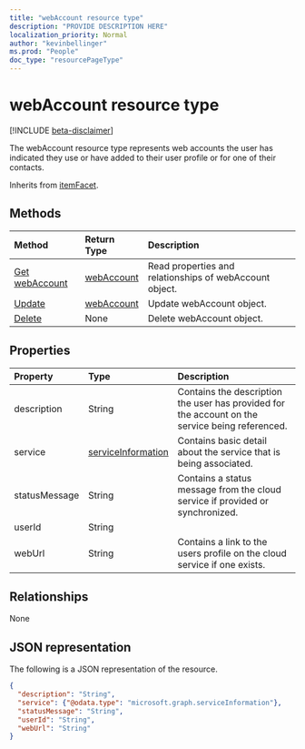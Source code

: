 ```yaml
---
title: "webAccount resource type"
description: "PROVIDE DESCRIPTION HERE"
localization_priority: Normal
author: "kevinbellinger"
ms.prod: "People"
doc_type: "resourcePageType"
---
```


# webAccount resource type

[!INCLUDE [beta-disclaimer](../../includes/beta-disclaimer.md)]

The webAccount resource type represents web accounts the user has indicated they use or have added to their user profile or for one of their contacts.

Inherits from [itemFacet](itemFacet.md).

## Methods

| Method       | Return Type | Description |
|:-------------|:------------|:------------|
| [Get webAccount](../api/webaccount-get.md) | [webAccount](webaccount.md) | Read properties and relationships of webAccount object. |
| [Update](../api/webaccount-update.md) | [webAccount](webaccount.md) | Update webAccount object. |
| [Delete](../api/webaccount-delete.md) | None | Delete webAccount object. |

## Properties

| Property     | Type        | Description |
|:-------------|:------------|:------------|
|description|String| Contains the description the user has provided for the account on the service being referenced.|
|service|[serviceInformation](serviceinformation.md)| Contains basic detail about the service that is being associated. |
|statusMessage|String| Contains a status message from the cloud service if provided or synchronized.|
|userId|String| |The user name  displayed for the webaccount (ie: @kevinb)|
|webUrl|String| Contains a link to the users profile on the cloud service if one exists.|

## Relationships

None

## JSON representation

The following is a JSON representation of the resource.

<!-- {
  "blockType": "resource",
  "optionalProperties": [

  ],
  "@odata.type": "microsoft.graph.webAccount",
  "baseType": ""
}-->

```json
{
  "description": "String",
  "service": {"@odata.type": "microsoft.graph.serviceInformation"},
  "statusMessage": "String",
  "userId": "String",
  "webUrl": "String"
}
```

<!-- uuid: 16cd6b66-4b1a-43a1-adaf-3a886856ed98
2019-02-04 14:57:30 UTC -->
<!-- {
  "type": "#page.annotation",
  "description": "webAccount resource",
  "keywords": "",
  "section": "documentation",
  "tocPath": ""
}-->